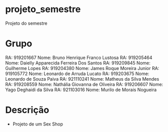 # projeto_semestre
Projeto do semestre

# Grupo

  RA: 919201667 Nome: Bruno Henrique Franco Lustosa
  RA: 919205464 Nome: Daielly Apparecida Ferreira Dos Santos
  RA: 919209845 Nome: Guilherme Lopes
  RA: 919204380 Nome: James Roque Moreira Junior
  RA: 919105772 Nome: Leonardo de Arruda Lucato
  RA: 919203675 Nome: Leonardo de Souza Paiva
  RA: 921110241 Nome: Matheus da Silva Mendes
  RA: 919208559 Nome: Nathália Giovanna de Oliveira
  RA: 919206607 Nome: Yago Deghaidi da Silva
  RA: 921103016 Nome: Murilo de Morais Nogueira

# Descrição

- Projeto de um Sex Shop
